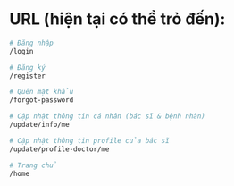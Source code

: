 # URL (hiện tại có thể trỏ đến):

```bash
# Đăng nhập
/login

# Đăng ký
/register

# Quên mật khẩu
/forgot-password

# Cập nhật thông tin cá nhân (bác sĩ & bệnh nhân)
/update/info/me

# Cập nhật thông tin profile của bác sĩ
/update/profile-doctor/me

# Trang chủ
/home
```
